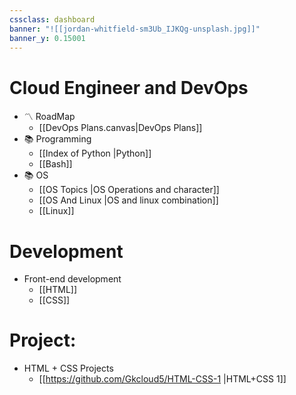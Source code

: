 ```yaml
---
cssclass: dashboard
banner: "![[jordan-whitfield-sm3Ub_IJKQg-unsplash.jpg]]"
banner_y: 0.15001
---
```


# Cloud Engineer and DevOps

- 〽️ RoadMap
	- [[DevOps Plans.canvas|DevOps Plans]]
- 📚 Programming
	- [[Index of Python |Python]]
	- [[Bash]]
- 📚 OS
	- [[OS Topics |OS Operations and character]]
	- [[OS And Linux |OS and linux combination]]
	- [[Linux]] 

# Development

* Front-end development
	* [[HTML]]
	* [[CSS]]

# Project:

* HTML + CSS Projects
	* [[https://github.com/Gkcloud5/HTML-CSS-1 |HTML+CSS 1]]
